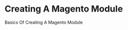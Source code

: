 Creating A Magento Module
=======================================

Basics Of Creating A Magento Module

